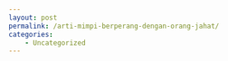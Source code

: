 ```yaml
---
layout: post
permalink: /arti-mimpi-berperang-dengan-orang-jahat/
categories:
    - Uncategorized
---
```



